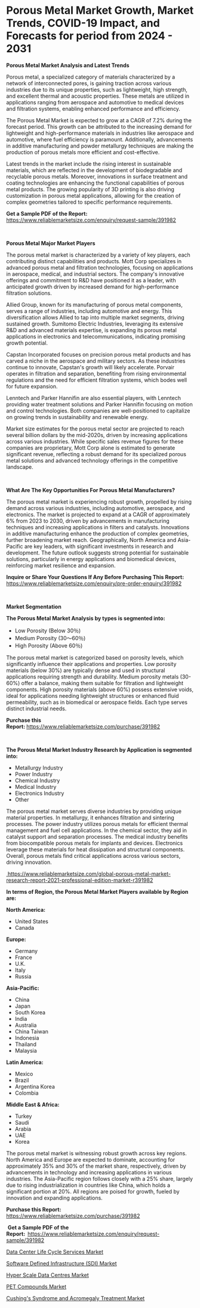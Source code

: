 <p><h1>Porous Metal Market Growth, Market Trends, COVID-19 Impact, and Forecasts for period from 2024 - 2031</h1></p><p><strong>Porous Metal Market Analysis and Latest Trends</strong></p>
<p><p>Porous metal, a specialized category of materials characterized by a network of interconnected pores, is gaining traction across various industries due to its unique properties, such as lightweight, high strength, and excellent thermal and acoustic properties. These metals are utilized in applications ranging from aerospace and automotive to medical devices and filtration systems, enabling enhanced performance and efficiency.</p><p>The Porous Metal Market is expected to grow at a CAGR of 7.2% during the forecast period. This growth can be attributed to the increasing demand for lightweight and high-performance materials in industries like aerospace and automotive, where fuel efficiency is paramount. Additionally, advancements in additive manufacturing and powder metallurgy techniques are making the production of porous metals more efficient and cost-effective.</p><p>Latest trends in the market include the rising interest in sustainable materials, which are reflected in the development of biodegradable and recyclable porous metals. Moreover, innovations in surface treatment and coating technologies are enhancing the functional capabilities of porous metal products. The growing popularity of 3D printing is also driving customization in porous metal applications, allowing for the creation of complex geometries tailored to specific performance requirements.</p></p>
<p><strong>Get a Sample PDF of the Report:&nbsp;</strong> <a href="https://www.reliablemarketsize.com/enquiry/request-sample/391982?utm_campaign=1779&utm_medium=2&utm_source=Github&utm_content=ia&utm_term=26102024&utm_id=porous-metal">https://www.reliablemarketsize.com/enquiry/request-sample/391982</a></p>
<p>&nbsp;</p>
<p><strong>Porous Metal Major Market Players</strong></p>
<p><p>The porous metal market is characterized by a variety of key players, each contributing distinct capabilities and products. Mott Corp specializes in advanced porous metal and filtration technologies, focusing on applications in aerospace, medical, and industrial sectors. The company's innovative offerings and commitment to R&D have positioned it as a leader, with anticipated growth driven by increased demand for high-performance filtration solutions.</p><p>Allied Group, known for its manufacturing of porous metal components, serves a range of industries, including automotive and energy. This diversification allows Allied to tap into multiple market segments, driving sustained growth. Sumitomo Electric Industries, leveraging its extensive R&D and advanced materials expertise, is expanding its porous metal applications in electronics and telecommunications, indicating promising growth potential.</p><p>Capstan Incorporated focuses on precision porous metal products and has carved a niche in the aerospace and military sectors. As these industries continue to innovate, Capstan's growth will likely accelerate. Porvair operates in filtration and separation, benefiting from rising environmental regulations and the need for efficient filtration systems, which bodes well for future expansion.</p><p>Lenntech and Parker Hannifin are also essential players, with Lenntech providing water treatment solutions and Parker Hannifin focusing on motion and control technologies. Both companies are well-positioned to capitalize on growing trends in sustainability and renewable energy.</p><p>Market size estimates for the porous metal sector are projected to reach several billion dollars by the mid-2020s, driven by increasing applications across various industries. While specific sales revenue figures for these companies are proprietary, Mott Corp alone is estimated to generate significant revenue, reflecting a robust demand for its specialized porous metal solutions and advanced technology offerings in the competitive landscape.</p></p>
<p>&nbsp;</p>
<p><strong>What Are The Key Opportunities For Porous Metal Manufacturers?</strong></p>
<p><p>The porous metal market is experiencing robust growth, propelled by rising demand across various industries, including automotive, aerospace, and electronics. The market is projected to expand at a CAGR of approximately 6% from 2023 to 2030, driven by advancements in manufacturing techniques and increasing applications in filters and catalysts. Innovations in additive manufacturing enhance the production of complex geometries, further broadening market reach. Geographically, North America and Asia-Pacific are key leaders, with significant investments in research and development. The future outlook suggests strong potential for sustainable solutions, particularly in energy applications and biomedical devices, reinforcing market resilience and expansion.</p></p>
<p><strong>Inquire or Share Your Questions If Any Before Purchasing This Report:</strong> <a href="https://www.reliablemarketsize.com/enquiry/pre-order-enquiry/391982?utm_campaign=1779&utm_medium=2&utm_source=Github&utm_content=ia&utm_term=26102024&utm_id=porous-metal">https://www.reliablemarketsize.com/enquiry/pre-order-enquiry/391982</a></p>
<p>&nbsp;</p>
<p><strong>Market Segmentation</strong></p>
<p><strong>The Porous Metal Market Analysis by types is segmented into:</strong></p>
<p><ul><li>Low Porosity (Below 30％)</li><li>Medium Porosity (30～60％)</li><li>High Porosity (Above 60％)</li></ul></p>
<p><p>The porous metal market is categorized based on porosity levels, which significantly influence their applications and properties. Low porosity materials (below 30%) are typically dense and used in structural applications requiring strength and durability. Medium porosity metals (30-60%) offer a balance, making them suitable for filtration and lightweight components. High porosity materials (above 60%) possess extensive voids, ideal for applications needing lightweight structures or enhanced fluid permeability, such as in biomedical or aerospace fields. Each type serves distinct industrial needs.</p></p>
<p><strong>Purchase this Report:&nbsp;</strong><a href="https://www.reliablemarketsize.com/purchase/391982?utm_campaign=1779&utm_medium=2&utm_source=Github&utm_content=ia&utm_term=26102024&utm_id=porous-metal">https://www.reliablemarketsize.com/purchase/391982</a></p>
<p>&nbsp;</p>
<p><strong>The Porous Metal Market Industry Research by Application is segmented into:</strong></p>
<p><ul><li>Metallurgy Industry</li><li>Power Industry</li><li>Chemical Industry</li><li>Medical Industry</li><li>Electronics Industry</li><li>Other</li></ul></p>
<p><p>The porous metal market serves diverse industries by providing unique material properties. In metallurgy, it enhances filtration and sintering processes. The power industry utilizes porous metals for efficient thermal management and fuel cell applications. In the chemical sector, they aid in catalyst support and separation processes. The medical industry benefits from biocompatible porous metals for implants and devices. Electronics leverage these materials for heat dissipation and structural components. Overall, porous metals find critical applications across various sectors, driving innovation.</p></p>
<p><a href="https://www.reliablemarketsize.com/global-porous-metal-market-research-report-2021-professional-edition-market-r391982?utm_campaign=1779&utm_medium=2&utm_source=Github&utm_content=ia&utm_term=26102024&utm_id=porous-metal">&nbsp;https://www.reliablemarketsize.com/global-porous-metal-market-research-report-2021-professional-edition-market-r391982</a></p>
<p><strong>In terms of Region, the Porous Metal Market Players available by Region are:</strong></p>
<p>
    <p> <strong> North America: </strong>
        <ul>
            <li>United States</li>
            <li>Canada</li>
        </ul>
        </p> 
    <p> <strong> Europe: </strong>
        <ul>
            <li>Germany</li>
            <li>France</li>
            <li>U.K.</li>
            <li>Italy</li>
            <li>Russia</li>
        </ul>
        </p> 
    <p> <strong> Asia-Pacific: </strong>
        <ul>
            <li>China</li>
            <li>Japan</li>
            <li>South Korea</li>
            <li>India</li>
            <li>Australia</li>
            <li>China Taiwan</li>
            <li>Indonesia</li>
            <li>Thailand</li>
            <li>Malaysia</li>
        </ul>
        </p> 
    <p> <strong> Latin America: </strong>
        <ul>
            <li>Mexico</li>
            <li>Brazil</li>
            <li>Argentina Korea</li>
            <li>Colombia</li>
        </ul>
        </p> 
    <p> <strong> Middle East & Africa: </strong>
        <ul>
            <li>Turkey</li>
            <li>Saudi</li>
            <li>Arabia</li>
            <li>UAE</li>
            <li>Korea</li>
        </ul>
    </p>
    </p>
<p><p>The porous metal market is witnessing robust growth across key regions. North America and Europe are expected to dominate, accounting for approximately 35% and 30% of the market share, respectively, driven by advancements in technology and increasing applications in various industries. The Asia-Pacific region follows closely with a 25% share, largely due to rising industrialization in countries like China, which holds a significant portion at 20%. All regions are poised for growth, fueled by innovation and expanding applications.</p></p>
<p><strong>Purchase this Report: </strong><a href="https://www.reliablemarketsize.com/purchase/391982?utm_campaign=1779&utm_medium=2&utm_source=Github&utm_content=ia&utm_term=26102024&utm_id=porous-metal">https://www.reliablemarketsize.com/purchase/391982</a></p>
<p>&nbsp;<strong>Get a Sample PDF of the Report:&nbsp;&nbsp;</strong><a href="https://www.reliablemarketsize.com/enquiry/request-sample/391982?utm_campaign=1779&utm_medium=2&utm_source=Github&utm_content=ia&utm_term=26102024&utm_id=porous-metal">https://www.reliablemarketsize.com/enquiry/request-sample/391982</a></p>
<p><strong></strong></p>
<p><p><a href="https://www.linkedin.com/pulse/insights-data-center-life-cycle-services-market-players-size-ihulf?utm_campaign=1779&utm_medium=2&utm_source=Github&utm_content=ia&utm_term=26102024&utm_id=porous-metal">Data Center Life Cycle Services Market</a></p><p><a href="https://www.linkedin.com/pulse/software-defined-infrastructure-sdi-market-size-growth-industry-zhyle?utm_campaign=1779&utm_medium=2&utm_source=Github&utm_content=ia&utm_term=26102024&utm_id=porous-metal">Software Defined Infrastructure (SDI) Market</a></p><p><a href="https://www.linkedin.com/pulse/investing-hyper-scale-data-centres-market-trends-leading-jfujf?utm_campaign=1779&utm_medium=2&utm_source=Github&utm_content=ia&utm_term=26102024&utm_id=porous-metal">Hyper Scale Data Centres Market</a></p><p><a href="https://github.com/WashimHussain441/Market-Research-Report-List-1/blob/main/pet-compounds-market.md?utm_campaign=1779&utm_medium=2&utm_source=Github&utm_content=ia&utm_term=26102024&utm_id=porous-metal">PET Compounds Market</a></p><p><a href="https://www.linkedin.com/pulse/cushings-syndrome-acromegaly-treatment-market-global-regional-hkebf?utm_campaign=1779&utm_medium=2&utm_source=Github&utm_content=ia&utm_term=26102024&utm_id=porous-metal">Cushing's Syndrome and Acromegaly Treatment Market</a></p></p>